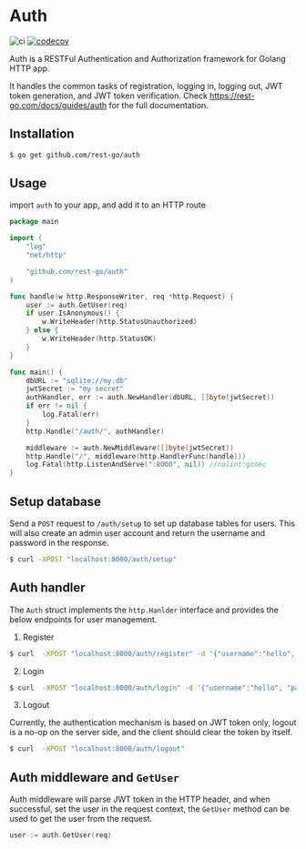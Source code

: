 # Auth

![ci](https://github.com/rest-go/auth/actions/workflows/ci.yml/badge.svg)
[![codecov](https://codecov.io/gh/rest-go/auth/branch/main/graph/badge.svg?token=T38FWXMVY1)](https://codecov.io/gh/rest-go/auth)


Auth is a RESTFul Authentication and Authorization framework for Golang HTTP app.

It handles the common tasks of registration, logging in, logging out, JWT token generation, and JWT token verification. Check https://rest-go.com/docs/guides/auth for the full documentation.



## Installation

```bash
$ go get github.com/rest-go/auth
```

## Usage
import `auth` to your app, and add it to an HTTP route

``` go
package main

import (
	"log"
	"net/http"

	"github.com/rest-go/auth"
)

func handle(w http.ResponseWriter, req *http.Request) {
	user := auth.GetUser(req)
	if user.IsAnonymous() {
		w.WriteHeader(http.StatusUnauthorized)
	} else {
		w.WriteHeader(http.StatusOK)
	}
}

func main() {
	dbURL := "sqlite://my.db"
	jwtSecret := "my secret"
	authHandler, err := auth.NewHandler(dbURL, []byte(jwtSecret))
	if err != nil {
		log.Fatal(err)
	}
	http.Handle("/auth/", authHandler)

	middleware := auth.NewMiddleware([]byte(jwtSecret))
	http.Handle("/", middleware(http.HandlerFunc(handle)))
	log.Fatal(http.ListenAndServe(":8000", nil)) //nolint:gosec
}
```

## Setup database

Send a `POST` request to `/auth/setup` to set up database tables for users. This
will also create an admin user account and return the username and password in
the response.

```bash
$ curl -XPOST "localhost:8000/auth/setup"
```

## Auth handler

The `Auth` struct implements the `http.Hanlder` interface and provides the below endpoints for user management.

1. Register

```bash
$ curl  -XPOST "localhost:8000/auth/register" -d '{"username":"hello", "password": "world"}'
```

2. Login

```bash
$ curl  -XPOST "localhost:8000/auth/login" -d '{"username":"hello", "password": "world"}'
```

3. Logout

Currently, the authentication mechanism is based on JWT token only, logout is a no-op on the
server side, and the client should clear the token by itself.

```bash
$ curl  -XPOST "localhost:8000/auth/logout"
```

## Auth middleware and `GetUser`

Auth middleware will parse JWT token in the HTTP header, and when successful,
set the user in the request context, the `GetUser` method can be used to get the
user from the request.

``` go
user := auth.GetUser(req)
```

